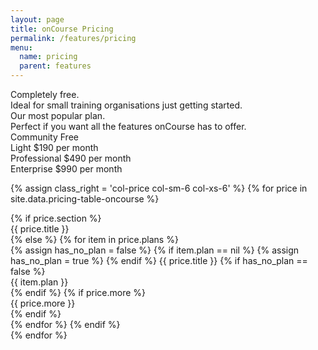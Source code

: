 ```yaml
---
layout: page
title: onCourse Pricing
permalink: /features/pricing
menu:
  name: pricing
  parent: features
---
```


<div class="pricing-container">
  <div class="row-item row-simple-text">
    <div class="col-price col-sm-6 col-xs-6 col-item-1">
      Completely free.
    </div>
    <div class="col-price col-sm-6 col-xs-6 col-item-2">
      Ideal for small training organisations just getting started.
    </div>
    <div class="col-price col-sm-6 col-xs-6 col-item-3">
      Our most popular plan.
    </div>
    <div class="col-price col-sm-6 col-xs-6 col-item-4">
      Perfect if you want all the features onCourse has to offer.
    </div>
  </div>

  <div class="row-item row-price-block">
    <div class="col-price col-sm-6 col-xs-6 col-item-1">
      <span class="col-label">Community</span>
      <span class="col-rate">Free</span>
      <span class="col-text">&nbsp;</span>
    </div>
    <div class="col-price col-sm-6 col-xs-6 col-item-2 item-highlight">
      <span class="col-label">Light</span>
      <span class="col-rate">$190</span>
      <span class="col-text">per month</span>
    </div>
    <div class="col-price col-sm-6 col-xs-6 col-item-3">
      <span class="col-label">Professional</span>
      <span class="col-rate">$490</span>
      <span class="col-text">per month</span>
    </div>
    <div class="col-price col-sm-6 col-xs-6 col-item-4">
      <span class="col-label">Enterprise</span>
      <span class="col-rate">$990</span>
      <span class="col-text">per month</span>
    </div>
  </div>

{% assign class_right = 'col-price col-sm-6 col-xs-6' %}
{% for price in site.data.pricing-table-oncourse %}
  <div class="row-item row-details row-item-{{ forloop.index }}">
    {% if price.section %}
      <div class="{{ class_right }} col-item-{{ forloop.index }} highlight">{{ price.title }}</div>
    {% else %}
      {% for item in price.plans %}
        <div class="{{ class_right }} col-item-{{ forloop.index }}">
          {% assign has_no_plan = false %}
          {% if item.plan == nil %}
            {% assign has_no_plan = true %}
          {% endif %}
          <span class="col-desc{% if has_no_plan == true %} has-no-plan{% endif %}">
            {{ price.title }}
              <i class="app-icon icon-arrow-bottom"></i>
          </span>
          {% if has_no_plan == false %}
            <div class="plan-details">
              {{ item.plan }}
            </div>
          {% endif %}
          {% if price.more %}
            <div class="hide item-more-details">{{ price.more }}</div>
          {% endif %}
        </div>
      {% endfor %}
    {% endif %}
  </div>
{% endfor %}

</div>